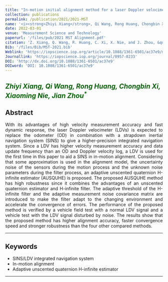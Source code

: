 ```yaml
---
title: "In-motion initial alignment method for a laser Doppler velocimeter-aided strapdown inertial navigation system based on an adaptive unscented quaternion H-infinite filter"
collection: publications
permalink: /publication/2021/2021-MST
name: '<i><strong>Zhiyi Xiang</strong>, Qi Wang, Rong Huang, Chongbin Xi, Xiaoming Nie, Jian Zhou<sup>*</sup></i>'
date: 2022-03-01
venue: 'Measurement Science and Technology'
paperurl: '/files/pub/2021 MST Alignment.pdf'
citation: 'Z. Xiang, Q. Wang, R. Huang, C. Xi, X. Nie, and J. Zhou, &quot;In-motion initial alignment method for a laser Doppler velocimeter-aided strapdown inertial navigation system based on an adaptive unscented quaternion H-infinite filter,&quot; <i>Meas. Sci. Technol</i>, vol. 33, no. 3, p. 035001, Mar. 2022.'
Bib: '/files/Bib/MST-2021.bib'
Weblink: 'https://iopscience.iop.org/article/10.1088/1361-6501/ac37e9/meta'
Journallink: 'https://iopscience.iop.org/journal/0957-0233'
DOI: 'http://dx.doi.org/10.1088/1361-6501/ac37e9'
DOIword: 'DOI: 10.1088/1361-6501/ac37e9'
---
```


<font color="#006400"><i><strong>Zhiyi Xiang</strong>, Qi Wang, Rong Huang, Chongbin Xi, Xiaoming Nie, Jian Zhou<sup>*</sup></i></font>
------

**Abstract**
------
<p style="text-align:justify; text-justify:inter-ideograph;">
With its advantages of high velocity measurement accuracy and fast dynamic response, the laser Doppler velocimeter (LDVs) is expected to replace the odometer (OD) in combination with a strapdown inertial navigation system (SINS) to give a higher-precision integrated navigation system. Since a LDV has higher velocity measurement accuracy and data update frequency than an OD and Doppler velocity log, a LDV is used for the first time in this paper to aid a SINS in in-motion alignment. Considering that some approximation is used in the alignment model, the uncertainty noise of the sensors during the motion process and the unknown noise parameters during the filter process, an adaptive unscented quaternion H-infinite estimator (AUSQUHE) is proposed. The proposed AUSQUHE method has high robustness since it combines the advantages of an unscented quaternion estimator and H-infinite filter. The adaptive threshold of the H-infinite filter and the adaptive measurement noise covariance matrix are introduced to make the filter adapt to the changing environment and accelerate the convergence of errors. The performance of the proposed method is verified by a vehicle field test with a normal LDV signal and a vehicle test with the LDV signal disturbed by noise. The results show that the proposed method has higher alignment accuracy, faster convergence speed and stronger robustness than the four other compared methods.
</p>

------

**Keywords**
------
- SINS/LDV integrated navigation system
- In-motion alignment
- Adaptive unscented quaternion H-infinite estimator

------
